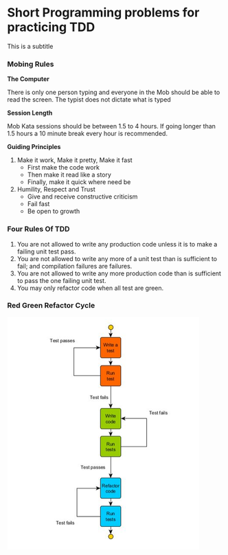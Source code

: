 # Short Programming problems for practicing TDD

This is a subtitle

### Mobing Rules

**The Computer**

There is only one person typing and everyone in the Mob should be able to read the screen. The typist does not dictate what is typed

**Session Length**

Mob Kata sessions should be between 1.5 to 4 hours. If going longer than 1.5 hours a 10 minute break every hour is
recommended.

**Guiding Principles**

1. Make it work, Make it pretty, Make it fast
   - First make the code work
   - Then make it read like a story
   - Finally, make it quick where need be
2. Humility, Respect and Trust
   - Give and receive constructive criticism
   - Fail fast
   - Be open to growth

### Four Rules Of TDD

1. You are not allowed to write any production code unless it is to make a failing unit test pass.
2. You are not allowed to write any more of a unit test than is sufficient to fail; and compilation failures are
   failures.
3. You are not allowed to write any more production code than is sufficient to pass the one failing unit test.
4. You may only refactor code when all test are green.

### Red Green Refactor Cycle
![img.png](img.png)


